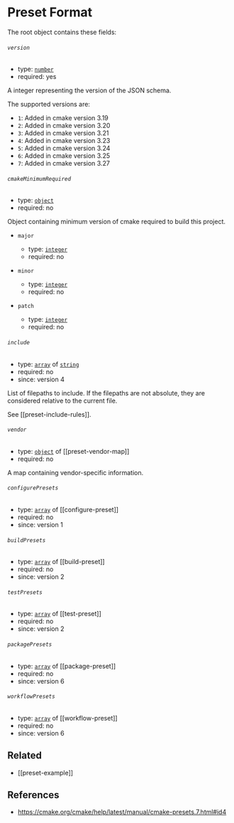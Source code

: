 # Preset Format

The root object contains these fields:

###### `version`

- type: [`number`](json/data-types/number.md)
- required: yes

A integer representing the version of the JSON schema.

The supported versions are:

- `1`: Added in cmake version 3.19
- `2`: Added in cmake version 3.20
- `3`: Added in cmake version 3.21
- `4`: Added in cmake version 3.23
- `5`: Added in cmake version 3.24
- `6`: Added in cmake version 3.25
- `7`: Added in cmake version 3.27

###### `cmakeMinimumRequired`

- type: [`object`](json/data-types/object.md)
- required: no

Object containing minimum version of cmake required to build this project.

- `major`
  
  - type: [`integer`](json/data-types/number.md)
  - required: no

- `minor`
  
  - type: [`integer`](json/data-types/number.md)
  - required: no

- `patch`
  
  - type: [`integer`](json/data-types/number.md)
  - required: no

###### `include`

- type: [`array`](array.md) of [`string`](json/data-types/string.md)
- required: no
- since: version 4

List of filepaths to include. If the filepaths are not absolute, they are considered relative to the current file.

See [[preset-include-rules]].

###### `vendor`

- type: [`object`]() of [[preset-vendor-map]]
- required: no

A map containing vendor-specific information.

###### `configurePresets`

- type: [`array`]() of [[configure-preset]]
- required: no
- since: version 1

###### `buildPresets`

- type: [`array`]() of [[build-preset]]
- required: no
- since: version 2

###### `testPresets`

- type: [`array`]() of [[test-preset]]
- required: no
- since: version 2

###### `packagePresets`

- type: [`array`]() of [[package-preset]]
- required: no
- since: version 6

###### `workflowPresets`

- type: [`array`]() of [[workflow-preset]]
- required: no
- since: version 6

## Related

- [[preset-example]]

## References

- https://cmake.org/cmake/help/latest/manual/cmake-presets.7.html#id4